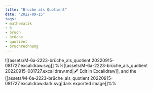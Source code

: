 ```yaml
---
title: "Brüche als Quotient"
date: "2022-09-15"
tags:
- mathematik
- 6
- bruch
- brüche
- quotient
- bruchrechnung
---
```


![[assets/M-6a-2223-brüche_als_quotient 20220915-081727.excalidraw.svg]]
%%[[assets/M-6a-2223-brüche_als_quotient 20220915-081727.excalidraw.md|🖋 Edit in Excalidraw]], and the [[assets/M-6a-2223-brüche_als_quotient 20220915-081727.excalidraw.dark.svg|dark exported image]]%%
